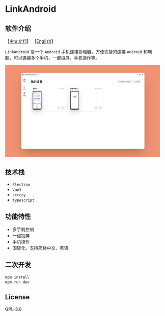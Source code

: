 # LinkAndroid

## 软件介绍

【[中文文档](./README-CN.md)】 【[English](./README.md)】

`LinkAndroid` 是一个 `Android` 手机连接管理器，方便快捷的连接 `Android` 和电脑，可以连接多个手机，一键投屏，手机操作等。

![](./screenshots/home.png)

## 技术栈

- `Electron`
- `Vue3`
- `scrcpy`
- `typescript`

## 功能特性

- 多手机控制
- 一键投屏
- 手机操作
- 国际化，支持简体中文、英语

## 二次开发

```
npm install
npm run dev
```

## License

GPL-3.0
